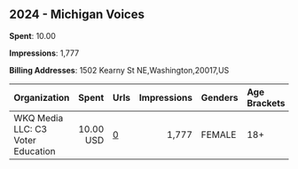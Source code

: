 ## 2024 - Michigan Voices 
**Spent**: 10.00

**Impressions**: 1,777

**Billing Addresses**: 1502 Kearny St NE,Washington,20017,US

|Organization|Spent|Urls|Impressions|Genders|Age Brackets|Country Codes|
|:---|---:|:---|---:|:---|:---|:---|
|WKQ Media LLC: C3 Voter Education|10.00 USD|[0](https://www.snap.com/political-ads/asset/94a905601134db602146f2e14490a11bbf7a111e293f6c3b46770c75f8641aa6?mediaType=mp4)|1,777|FEMALE|18+|united states|
